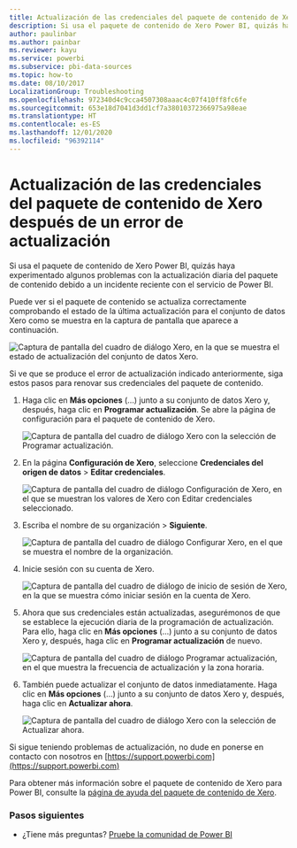 ```yaml
---
title: Actualización de las credenciales del paquete de contenido de Xero
description: Si usa el paquete de contenido de Xero Power BI, quizás haya experimentado un problema con la actualización diaria del paquete de contenido debido a un incidente reciente con el servicio de Power BI.
author: paulinbar
ms.author: painbar
ms.reviewer: kayu
ms.service: powerbi
ms.subservice: pbi-data-sources
ms.topic: how-to
ms.date: 08/10/2017
LocalizationGroup: Troubleshooting
ms.openlocfilehash: 972340d4c9cca4507308aaac4c07f410ff8fc6fe
ms.sourcegitcommit: 653e18d7041d3dd1cf7a38010372366975a98eae
ms.translationtype: HT
ms.contentlocale: es-ES
ms.lasthandoff: 12/01/2020
ms.locfileid: "96392114"
---
```

# <a name="how-to-refresh-your-xero-content-pack-credentials-if-refresh-failed"></a>Actualización de las credenciales del paquete de contenido de Xero después de un error de actualización
Si usa el paquete de contenido de Xero Power BI, quizás haya experimentado algunos problemas con la actualización diaria del paquete de contenido debido a un incidente reciente con el servicio de Power BI.

Puede ver si el paquete de contenido se actualiza correctamente comprobando el estado de la última actualización para el conjunto de datos Xero como se muestra en la captura de pantalla que aparece a continuación.

![Captura de pantalla del cuadro de diálogo Xero, en la que se muestra el estado de actualización del conjunto de datos Xero.](media/service-refresh-xero-credentials/powerbi-xero-refresh-failed.png)

Si ve que se produce el error de actualización indicado anteriormente, siga estos pasos para renovar sus credenciales del paquete de contenido.

1. Haga clic en **Más opciones** (...) junto a su conjunto de datos Xero y, después, haga clic en **Programar actualización**. Se abre la página de configuración para el paquete de contenido de Xero.
   
    ![Captura de pantalla del cuadro de diálogo Xero con la selección de Programar actualización.](media/service-refresh-xero-credentials/powerbi-xero-schedule-refresh.png)
2. En la página **Configuración de Xero**, seleccione **Credenciales del origen de datos** > **Editar credenciales**.
   
    ![Captura de pantalla del cuadro de diálogo Configuración de Xero, en el que se muestran los valores de Xero con Editar credenciales seleccionado.](media/service-refresh-xero-credentials/powerbi-xero-settings-page.png)
3. Escriba el nombre de su organización > **Siguiente**.
   
    ![Captura de pantalla del cuadro de diálogo Configurar Xero, en el que se muestra el nombre de la organización.](media/service-refresh-xero-credentials/powerbi-xero-configure.png)
4. Inicie sesión con su cuenta de Xero.
   
    ![Captura de pantalla del cuadro de diálogo de inicio de sesión de Xero, en la que se muestra cómo iniciar sesión en la cuenta de Xero.](media/service-refresh-xero-credentials/powerbi-xero-welcome.png)
5. Ahora que sus credenciales están actualizadas, asegurémonos de que se establece la ejecución diaria de la programación de actualización. Para ello, haga clic en **Más opciones** (...) junto a su conjunto de datos Xero y, después, haga clic en **Programar actualización** de nuevo.
   
    ![Captura de pantalla del cuadro de diálogo Programar actualización, en el que muestra la frecuencia de actualización y la zona horaria.](media/service-refresh-xero-credentials/powerbi-xero-refresh-schedule.png)
6. También puede actualizar el conjunto de datos inmediatamente. Haga clic en **Más opciones** (...) junto a su conjunto de datos Xero y, después, haga clic en **Actualizar ahora**.
   
    ![Captura de pantalla del cuadro de diálogo Xero con la selección de Actualizar ahora.](media/service-refresh-xero-credentials/powerbi-xero-refresh-now.png)

Si sigue teniendo problemas de actualización, no dude en ponerse en contacto con nosotros en [https://support.powerbi.com](https://support.powerbi.com) 

Para obtener más información sobre el paquete de contenido de Xero para Power BI, consulte la [página de ayuda del paquete de contenido de Xero](service-connect-to-xero.md).

### <a name="next-steps"></a>Pasos siguientes
* ¿Tiene más preguntas? [Pruebe la comunidad de Power BI](https://community.powerbi.com/)

